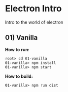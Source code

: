# Electron Intro
Intro to the world of electron

## 01) Vanilla
**How to run:**

```
root> cd 01-vanilla
01-vanilla> npm install
01-vanilla> npm start
```

**How to build:**

```
01-vanilla> npm run dist
```